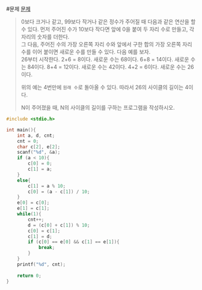 #문제
[문제](https://www.acmicpc.net/problem/1110)
> 0보다 크거나 같고, 99보다 작거나 같은 정수가 주어질 때 다음과 같은 연산을 할 수 있다. 먼저 주어진 수가 10보다 작다면 앞에 0을 붙여 두 자리 수로 만들고, 각 자리의 숫자를 더한다.  
> 그 다음, 주어진 수의 가장 오른쪽 자리 수와 앞에서 구한 합의 가장 오른쪽 자리 수를 이어 붙이면 새로운 수를 만들 수 있다. 다음 예를 보자.  
>26부터 시작한다. 2+6 = 8이다. 새로운 수는 68이다. 6+8 = 14이다. 새로운 수는 84이다. 8+4 = 12이다. 새로운 수는 42이다. 4+2 = 6이다. 새로운 수는 26이다.
>
>위의 예는 4번만에 `원래 수`로 돌아올 수 있다. 따라서 26의 사이클의 길이는 4이다.
>
>N이 주어졌을 때, N의 사이클의 길이를 구하는 프로그램을 작성하시오.

```c
#include <stdio.h>

int main(){
    int a, d, cnt;
    cnt = 0;
    char c[2], e[2];
    scanf("%d", &a);
    if (a < 10){
        c[0] = 0;
        c[1] = a;
    }
    else{
        c[1] = a % 10;
        c[0] = (a - c[1]) / 10;
    }
    e[0] = c[0];
    e[1] = c[1];
    while(1){
        cnt++;
        d = (c[0] + c[1]) % 10;
        c[0] = c[1];
        c[1] = d;
        if (c[0] == e[0] && c[1] == e[1]){
            break;
        }
    }
    printf("%d", cnt);
    
    return 0;
}
